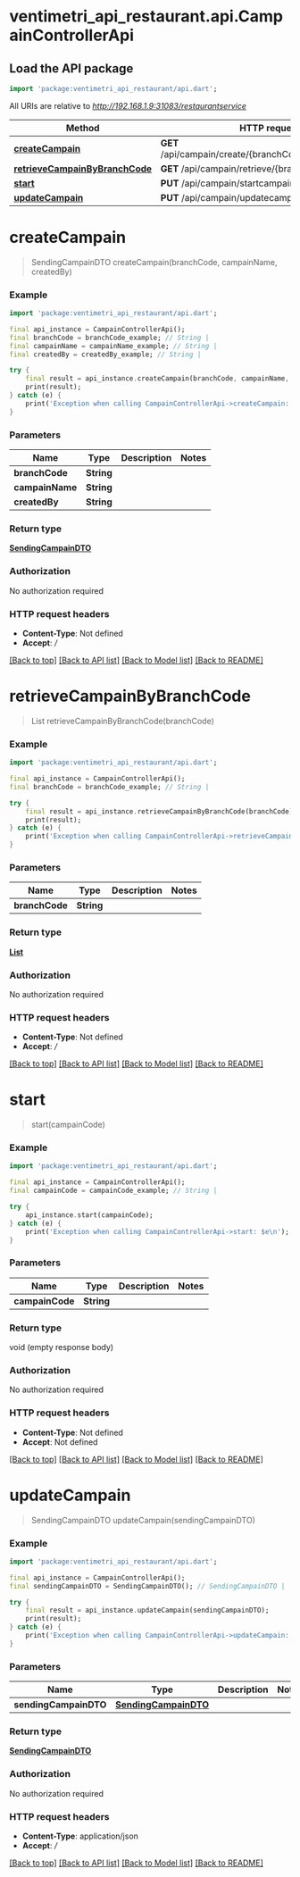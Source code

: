 # ventimetri_api_restaurant.api.CampainControllerApi

## Load the API package
```dart
import 'package:ventimetri_api_restaurant/api.dart';
```

All URIs are relative to *http://192.168.1.9:31083/restaurantservice*

Method | HTTP request | Description
------------- | ------------- | -------------
[**createCampain**](CampainControllerApi.md#createcampain) | **GET** /api/campain/create/{branchCode}/{campainName} | 
[**retrieveCampainByBranchCode**](CampainControllerApi.md#retrievecampainbybranchcode) | **GET** /api/campain/retrieve/{branchCode} | 
[**start**](CampainControllerApi.md#start) | **PUT** /api/campain/startcampain/{campainCode} | 
[**updateCampain**](CampainControllerApi.md#updatecampain) | **PUT** /api/campain/updatecampain | 


# **createCampain**
> SendingCampainDTO createCampain(branchCode, campainName, createdBy)



### Example
```dart
import 'package:ventimetri_api_restaurant/api.dart';

final api_instance = CampainControllerApi();
final branchCode = branchCode_example; // String | 
final campainName = campainName_example; // String | 
final createdBy = createdBy_example; // String | 

try {
    final result = api_instance.createCampain(branchCode, campainName, createdBy);
    print(result);
} catch (e) {
    print('Exception when calling CampainControllerApi->createCampain: $e\n');
}
```

### Parameters

Name | Type | Description  | Notes
------------- | ------------- | ------------- | -------------
 **branchCode** | **String**|  | 
 **campainName** | **String**|  | 
 **createdBy** | **String**|  | 

### Return type

[**SendingCampainDTO**](SendingCampainDTO.md)

### Authorization

No authorization required

### HTTP request headers

 - **Content-Type**: Not defined
 - **Accept**: */*

[[Back to top]](#) [[Back to API list]](../README.md#documentation-for-api-endpoints) [[Back to Model list]](../README.md#documentation-for-models) [[Back to README]](../README.md)

# **retrieveCampainByBranchCode**
> List<SendingCampainDTO> retrieveCampainByBranchCode(branchCode)



### Example
```dart
import 'package:ventimetri_api_restaurant/api.dart';

final api_instance = CampainControllerApi();
final branchCode = branchCode_example; // String | 

try {
    final result = api_instance.retrieveCampainByBranchCode(branchCode);
    print(result);
} catch (e) {
    print('Exception when calling CampainControllerApi->retrieveCampainByBranchCode: $e\n');
}
```

### Parameters

Name | Type | Description  | Notes
------------- | ------------- | ------------- | -------------
 **branchCode** | **String**|  | 

### Return type

[**List<SendingCampainDTO>**](SendingCampainDTO.md)

### Authorization

No authorization required

### HTTP request headers

 - **Content-Type**: Not defined
 - **Accept**: */*

[[Back to top]](#) [[Back to API list]](../README.md#documentation-for-api-endpoints) [[Back to Model list]](../README.md#documentation-for-models) [[Back to README]](../README.md)

# **start**
> start(campainCode)



### Example
```dart
import 'package:ventimetri_api_restaurant/api.dart';

final api_instance = CampainControllerApi();
final campainCode = campainCode_example; // String | 

try {
    api_instance.start(campainCode);
} catch (e) {
    print('Exception when calling CampainControllerApi->start: $e\n');
}
```

### Parameters

Name | Type | Description  | Notes
------------- | ------------- | ------------- | -------------
 **campainCode** | **String**|  | 

### Return type

void (empty response body)

### Authorization

No authorization required

### HTTP request headers

 - **Content-Type**: Not defined
 - **Accept**: Not defined

[[Back to top]](#) [[Back to API list]](../README.md#documentation-for-api-endpoints) [[Back to Model list]](../README.md#documentation-for-models) [[Back to README]](../README.md)

# **updateCampain**
> SendingCampainDTO updateCampain(sendingCampainDTO)



### Example
```dart
import 'package:ventimetri_api_restaurant/api.dart';

final api_instance = CampainControllerApi();
final sendingCampainDTO = SendingCampainDTO(); // SendingCampainDTO | 

try {
    final result = api_instance.updateCampain(sendingCampainDTO);
    print(result);
} catch (e) {
    print('Exception when calling CampainControllerApi->updateCampain: $e\n');
}
```

### Parameters

Name | Type | Description  | Notes
------------- | ------------- | ------------- | -------------
 **sendingCampainDTO** | [**SendingCampainDTO**](SendingCampainDTO.md)|  | 

### Return type

[**SendingCampainDTO**](SendingCampainDTO.md)

### Authorization

No authorization required

### HTTP request headers

 - **Content-Type**: application/json
 - **Accept**: */*

[[Back to top]](#) [[Back to API list]](../README.md#documentation-for-api-endpoints) [[Back to Model list]](../README.md#documentation-for-models) [[Back to README]](../README.md)

